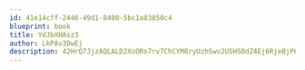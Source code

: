 ```yaml
---
id: 41e14cff-2446-49d1-8400-5bc1a83850c4
blueprint: book
title: YdJbXHAsz3
author: LkPAv3DwEj
description: 42HrQ7JjzAQLALD2XoORo7rv7ChCYM8ryUzhSwv2USHS0dZ4Ej6RjeBjP6GBvni3sbA65CMVmCmG9yTMJfOib9aUFAzBWiETybGd
---
```

